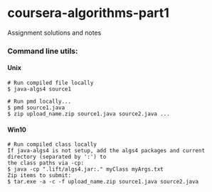 # coursera-algorithms-part1

Assignment solutions and notes

### Command line utils:
#### Unix

```
# Run compiled file locally
$ java-algs4 source1

# Run pmd locally...
$ pmd source1.java
$ zip upload_name.zip source1.java source2.java ...
```

#### Win10

```
# Run compiled class locally
If java-algs4 is not setup, add the algs4 packages and current directory (separated by ':') to
the class paths via -cp:
$ java -cp ".lift/algs4.jar:." myClass myArgs.txt
Zip items to submit:
$ tar.exe -a -c -f upload_name.zip source1.java source2.java
```
